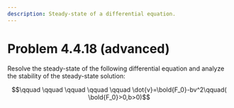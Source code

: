 ```yaml
---
description: Steady-state of a differential equation.
---
```


# Problem 4.4.18 (advanced)

Resolve the steady-state of the following differential equation and analyze the stability of the steady-state solution:

$$\qquad \qquad \qquad \qquad \qquad \dot{ν}=\bold{F_0}-bv^2\qquad( \bold{F_0}>0,b>0)$$
